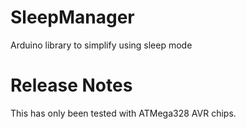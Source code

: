 # SleepManager
Arduino library to simplify using sleep mode

# Release Notes
This has only been tested with ATMega328 AVR chips.

